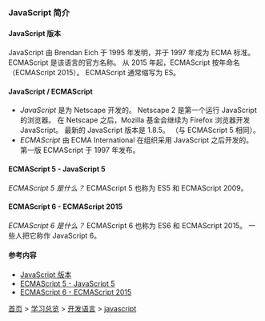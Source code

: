 ### JavaScript 简介

#### JavaScript 版本
JavaScript 由 Brendan Eich 于 1995 年发明，并于 1997 年成为 ECMA 标准。
ECMAScript 是该语言的官方名称。
从 2015 年起，ECMAScript 按年命名（ECMAScript 2015）。
ECMAScript 通常缩写为 ES。
#### JavaScript / ECMAScript
* *JavaScript* 是为 Netscape 开发的。 Netscape 2 是第一个运行 JavaScript 的浏览器。
在 Netscape 之后，Mozilla 基金会继续为 Firefox 浏览器开发 JavaScript。
最新的 JavaScript 版本是 1.8.5。 （与 ECMAScript 5 相同）。
* *ECMAScript* 由 ECMA International 在组织采用 JavaScript 之后开发的。
第一版 ECMAScript 于 1997 年发布。
#### ECMAScript 5 - JavaScript 5
*ECMAScript 5 是什么？*
ECMAScript 5 也称为 ES5 和 ECMAScript 2009。
#### ECMAScript 6 - ECMAScript 2015
*ECMAScript 6 是什么？*
ECMAScript 6 也称为 ES6 和 ECMAScript 2015。
一些人把它称作 JavaScript 6。

#### 参考内容
* [JavaScript 版本](https://www.w3school.com.cn/js/js_versions.asp)
* [ECMAScript 5 - JavaScript 5](https://www.w3school.com.cn/js/js_es5.asp)
* [ECMAScript 6 - ECMAScript 2015](https://www.w3school.com.cn/js/js_es6.asp)


[首页](../../README.md) > [学习总览](../../introduction/studyCatalogList.md) > [开发语言](../developmentLanguage/developmentLanguage.md) > [javascript](javascript.md)
